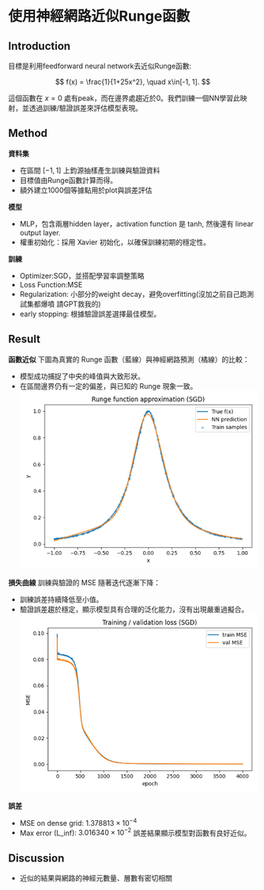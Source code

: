 # 使用神經網路近似Runge函數
## Introduction
目標是利用feedforward neural network去近似Runge函數:

$$
f(x) = \frac{1}{1+25x^2}, \quad x\in[-1, 1].
$$

這個函數在 $x=0$ 處有peak，而在邊界處趨近於0。我們訓練一個NN學習此映射，並透過訓練/驗證誤差來評估模型表現。

## Method
**資料集**
- 在區間 $[-1,1]$ 上鈞源抽樣產生訓練與驗證資料
- 目標值由Runge函數計算而得。
- 額外建立1000個等據點用於plot與誤差評估

**模型**
- MLP，包含兩層hidden layer，activation function 是 tanh, 然後還有 linear output layer.
- 權重初始化：採用 Xavier 初始化，以確保訓練初期的穩定性。

**訓練**
- Optimizer:SGD，並搭配學習率調整策略
- Loss Function:MSE
- Regularization: 小部分的weight decay，避免overfitting(沒加之前自己跑測試集都爆噴 請GPT救我的)
- early stopping: 根據驗證誤差選擇最佳模型。

## Result
**函數近似**
下圖為真實的 Runge 函數（藍線）與神經網路預測（橘線）的比較： 
- 模型成功捕捉了中央的峰值與大致形狀。
- 在區間邊界仍有一定的偏差，與已知的 Runge 現象一致。
![Figure_1](Figure_1.png)

**損失曲線**
訓練與驗證的 MSE 隨著迭代逐漸下降：
- 訓練誤差持續降低至小值。
- 驗證誤差趨於穩定，顯示模型具有合理的泛化能力，沒有出現嚴重過擬合。
![Figure_2](Figure_2.png)

**誤差**
- MSE on dense grid: $1.378813 \times 10^{-4}$
- Max error (L_inf): $3.016340 \times 10^{-2}$
誤差結果顯示模型對函數有良好近似。

## Discussion
- 近似的結果與網路的神經元數量、層數有密切相關